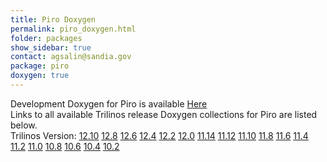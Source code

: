 ```yaml
---
title: Piro Doxygen
permalink: piro_doxygen.html
folder: packages
show_sidebar: true
contact: agsalin@sandia.gov
package: piro
doxygen: true
---
```


Development Doxygen for Piro is available [Here](http://trilinos.org/docs/dev/packages/piro/doc/html/index.html)  
Links to all available Trilinos release Doxygen collections for Piro are listed below.  
Trilinos Version: [12.10](http://trilinos.org/docs/r12.10/packages/piro/doc/html/index.html) [12.8](http://trilinos.org/docs/r12.8/packages/piro/doc/html/index.html) [12.6](http://trilinos.org/docs/r12.6/packages/piro/doc/html/index.html) [12.4](http://trilinos.org/docs/r12.4/packages/piro/doc/html/index.html) [12.2](http://trilinos.org/docs/r12.2/packages/piro/doc/html/index.html) [12.0](http://trilinos.org/docs/r12.0/packages/piro/doc/html/index.html) [11.14](http://trilinos.org/docs/r11.14/packages/piro/doc/html/index.html) [11.12](http://trilinos.org/docs/r11.12/packages/piro/doc/html/index.html) [11.10](http://trilinos.org/docs/r11.10/packages/piro/doc/html/index.html) [11.8](http://trilinos.org/docs/r11.8/packages/piro/doc/html/index.html) [11.6](http://trilinos.org/docs/r11.6/packages/piro/doc/html/index.html) [11.4](http://trilinos.org/docs/r11.4/packages/piro/doc/html/index.html) [11.2](http://trilinos.org/docs/r11.2/packages/piro/doc/html/index.html) [11.0](http://trilinos.org/docs/r11.0/packages/piro/doc/html/index.html) [10.8](http://trilinos.org/docs/r10.8/packages/piro/doc/html/index.html) [10.6](http://trilinos.org/docs/r10.6/packages/piro/doc/html/index.html) [10.4](http://trilinos.org/docs/r10.4/packages/piro/doc/html/index.html) [10.2](http://trilinos.org/docs/r10.2/packages/piro/doc/html/index.html)
